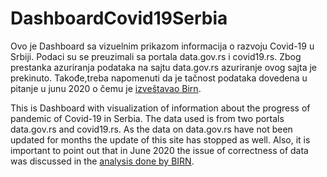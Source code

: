 # DashboardCovid19Serbia

Ovo je Dashboard sa vizuelnim prikazom informacija o razvoju Covid-19 u Srbiji. Podaci su se preuzimali sa portala data.gov.rs i covid19.rs. Zbog prestanka azuriranja podataka na sajtu data.gov.rs azuriranje ovog sajta je prekinuto. Takođe,treba napomenuti da je tačnost podataka dovedena u pitanje u junu 2020 o čemu je [izveštavao Birn](https://javno.rs/analiza/korona-broj-umrlih-i-zarazenih-visestruko-veci-od-zvanicno-saopstenog). 

This is Dashboard with visualization of information about the progress of pandemic of Covid-19 in Serbia. The data used is from two portals data.gov.rs and covid19.rs. As the data on data.gov.rs have not been updated for months the update of this site has stopped as well. Also, it is important to point out that in June 2020 the issue of correctness of data was discussed in the [analysis done by BIRN](https://tixwitchy.github.io/DashboardCovid19Serbia/Covidserbia.html).
